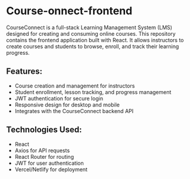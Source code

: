 # Course-onnect-frontend

CourseConnect is a full-stack Learning Management System (LMS) designed for creating and consuming online courses. This repository contains the frontend application built with React. It allows instructors to create courses and students to browse, enroll, and track their learning progress.

## Features:
- Course creation and management for instructors
- Student enrollment, lesson tracking, and progress management
- JWT authentication for secure login
- Responsive design for desktop and mobile
- Integrates with the CourseConnect backend API

## Technologies Used:
- React
- Axios for API requests
- React Router for routing
- JWT for user authentication
- Vercel/Netlify for deployment








